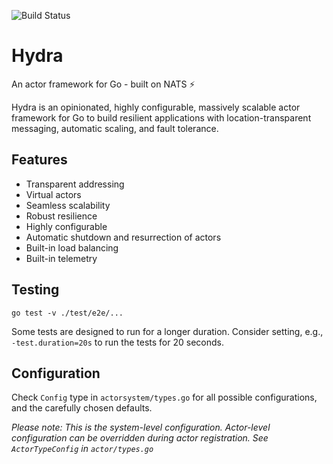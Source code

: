 ![Build Status](https://github.com/pragyandas/hydra/actions/workflows/build.yml/badge.svg)

# Hydra
An actor framework for Go - built on NATS ⚡

Hydra is an opinionated, highly configurable, massively scalable actor framework for Go to build resilient applications with location-transparent messaging, automatic scaling, and fault tolerance.

## Features
- Transparent addressing
- Virtual actors
- Seamless scalability
- Robust resilience
- Highly configurable
- Automatic shutdown and resurrection of actors
- Built-in load balancing
- Built-in telemetry

## Testing

```
go test -v ./test/e2e/...
```

Some tests are designed to run for a longer duration. Consider setting, e.g., `-test.duration=20s` to run the tests for 20 seconds.

## Configuration

Check `Config` type in `actorsystem/types.go` for all possible configurations, and the carefully chosen defaults.

*Please note: This is the system-level configuration. Actor-level configuration can be overridden during actor registration. See `ActorTypeConfig` in `actor/types.go`*
